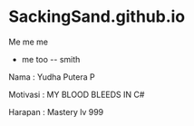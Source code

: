 # SackingSand.github.io
Me me me
- me too
-- smith

Nama : Yudha Putera P

Motivasi : MY BLOOD BLEEDS IN C#

Harapan : Mastery lv 999

